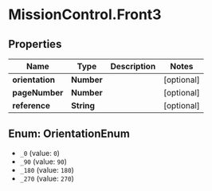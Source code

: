 # MissionControl.Front3

## Properties
Name | Type | Description | Notes
------------ | ------------- | ------------- | -------------
**orientation** | **Number** |  | [optional] 
**pageNumber** | **Number** |  | [optional] 
**reference** | **String** |  | [optional] 

<a name="OrientationEnum"></a>
## Enum: OrientationEnum

* `_0` (value: `0`)
* `_90` (value: `90`)
* `_180` (value: `180`)
* `_270` (value: `270`)

